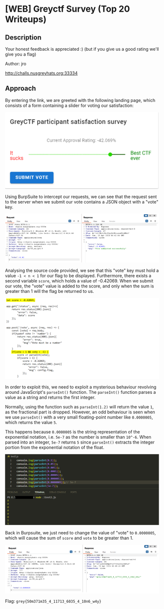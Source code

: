 # [WEB] Greyctf Survey (Top 20 Writeups)
## Description
Your honest feedback is appreciated :) (but if you give us a good rating we'll give you a flag)

Author: jro

http://challs.nusgreyhats.org:33334

## Approach
By entering the link, we are greeted with the following landing page, which consists of a form containing a slider for voting our satisfaction:

![Landing Page](../images/greyctf-survey-1.png)

Using BurpSuite to intercept our requests, we can see that the request sent to the server when we submit our vote contains a JSON object with a "vote" key.

![Intercepted Request](../images/greyctf-survey-2.png)

Analysing the source code provided, we see that this "vote" key must hold a value `-1 < n < 1` for our flag to be displayed. Furthermore, there exists a second variable `score`, which holds a value of -0.42069.
When we submit our vote, the "vote" value is added to the score, and only when the sum is greater than 1 will the flag be returned to us.

![Source Code Analysis](../images/greyctf-survey-3.png)

In order to exploit this, we need to exploit a mysterious behaviour revolving around JavaScript's `parseInt()` function.
The `parseInt()` function parses a value as a string and returns the first integer.

Normally, using the function such as `parseInt(1.2)` will return the value `1`, as the fractional part is dropped.
However, an odd behaviour is seen when we use `parseInt()` with a very small floating-point number like `0.0000005`, which returns the value `5`.

This happens because `0.0000005` is the string representation of the exponential notation, i.e. `5e-7` as the number is smaller than `10^-6`.
When parsed into an integer, `5e-7` returns `5` since `parseInt()` extracts the integer portion from the exponential notation of the float.

![parseInt() Output](../images/greyctf-survey-4.png)

Back in Burpsuite, we just need to change the value of "vote" to `0.0000005`, which will cause the sum of `score` and `vote` to be greater than 1.

![Flag](../images/greyctf-survey-5.png)

Flag: `grey{50m371m35_4_11713_6035_4_10n6_w4y}`
